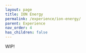 ```yaml
---
layout: page
title: ION Energy
permalink: /experience/ion-energy/
parent: Experience
nav_order: 4
has_children: false
---
```


WIP!
